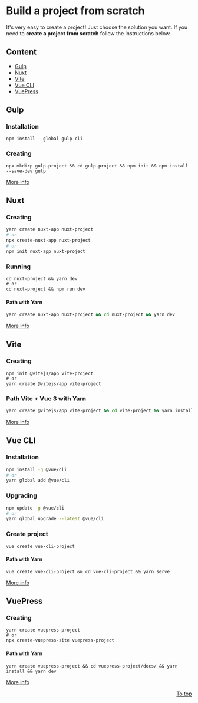 # Build a project from scratch

It's very easy to create a project! Just choose the solution you want. If you need to **create a project from scratch** follow the instructions below.

## Content

- [Gulp](#gulp)
- [Nuxt](#nuxt)
- [Vite](#vite)
- [Vue CLI](#vue-cli)
- [VuePress](#vuepress)

## Gulp

### Installation

```shell
npm install --global gulp-cli
```

### Creating

```shell
npx mkdirp gulp-project && cd gulp-project && npm init && npm install --save-dev gulp
```

[More info][gulp]

## Nuxt

### Creating

```bash
yarn create nuxt-app nuxt-project
# or
npx create-nuxt-app nuxt-project
# or
npm init nuxt-app nuxt-project
```

### Running

```shell
cd nuxt-project && yarn dev
# or
cd nuxt-project && npm run dev
```

#### Path with Yarn

```bash
yarn create nuxt-app nuxt-project && cd nuxt-project && yarn dev
```

[More info][nuxt]

## Vite

### Creating

```shell
npm init @vitejs/app vite-project
# or
yarn create @vitejs/app vite-project
```

### Path Vite + Vue 3 with Yarn

```bash
yarn create @vitejs/app vite-project && cd vite-project && yarn install && yarn dev
```

[More info][vite]

## Vue CLI

### Installation

```bash
npm install -g @vue/cli
# or
yarn global add @vue/cli
```

### Upgrading

```bash
npm update -g @vue/cli
# or
yarn global upgrade --latest @vue/cli
```

### Create project

```shell
vue create vue-cli-project
```

#### Path with Yarn

```shell
vue create vue-cli-project && cd vue-cli-project && yarn serve
```

[More info][vue-cli]

## VuePress

### Creating

```shell
yarn create vuepress-project
# or
npx create-vuepress-site vuepress-project
```

#### Path with Yarn

```shell
yarn create vuepress-project && cd vuepress-project/docs/ && yarn install && yarn dev
```

[More info][vuepress]

<p align="right"><a href="#content">To top</a></p>

[gulp]: https://gulpjs.com/docs/en/getting-started/quick-start
[nuxt]: https://ru.nuxtjs.org/docs/2.x/get-started/installation
[vite]: https://vitejs.dev/guide/#scaffolding-your-first-vite-project
[vue-cli]: https://cli.vuejs.org/guide/installation.html
[vuepress]: https://vuepress.vuejs.org/guide/getting-started.html#quick-start
